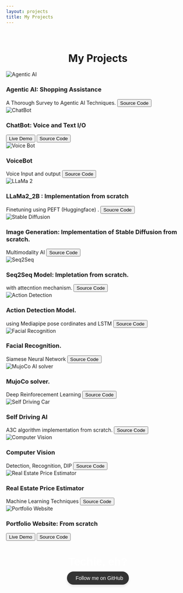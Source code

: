 ```yaml
---
layout: projects
title: My Projects
---
```

<head>
	<link rel="stylesheet" type="text/css" href="css/project_style.css" />
	<link rel="stylesheet" type="text/css" href="css/project_component.css" />
		<!-- Modernizr is used for flexbox fallback -->
	<script src="js/modernizr.custom.js"></script>

</head>
<div class="view">
	<div class="my__suggestion"><center><h1><br>My Projects</h1></center><div>
		<section class="grid">
			<div class="product">
				<div class="product__info">
					<img class="product__image" src="images/projects/agentic_ai.jpeg" alt="Agentic AI" />
					<h3 class="product__title">Agentic AI: Shopping Assistance</h3>
					<span class="product__author highlight">A Thorough Survey to Agentic AI Techniques.</span>
					<button class="action--button" onclick="window.open('https://github.com/harshit4032/Agentic_LLM-for-Shopping')"><i class="fa fa-code"></i><span class="action__text">Source Code</span></button>
				</div>
			</div>
			<div class="product">
				<div class="product__info">
					<img class="product__image" src="images/projects/chatbot.png" alt="ChatBot" />
					<h3 class="product__title">ChatBot: Voice and Text I/O</h3>
                    <div class="button-group">
                    <!-- Live Demo Button -->
                    <button class="action--button" onclick="window.open('https://harsh4032multimodelbot.streamlit.app')">
                        <i class="fa fa-external-link-alt"></i>
                        <span class="action__text">Live Demo</span>
                    </button>
                    <!-- Source Code Button -->
                    <button class="action--button" onclick="window.open('https://github.com/harshit4032/chatbot')">
                        <i class="fa fa-code"></i>
                        <span class="action__text">Source Code</span>
                    </button>
                    </div>
				</div>
			</div>
			<div class="product">
				<div class="product__info">
					<img class="product__image" src="images/projects/voicebot.jpg" alt="Voice Bot" />
					<h3 class="product__title">VoiceBot</h3>
					<span class="product__author highlight">Voice Input and output</span>
					<button class="action--button" onclick="window.open('https://github.com/harshit4032/Voice-Bot')"><i class="fa fa-code"></i><span class="action__text">Source Code</span></button>
				</div>
			</div>
			<div class="product">
				<div class="product__info">
					<img class="product__image" src="images/projects/llama_2.jpg" alt="LLaMa 2" />
					<h3 class="product__title">LLaMa2_2B : Implementation from scratch</h3>
					<span class="product__author highlight">Finetuning using PEFT (Huggingface) .</span>
					<button class="action--button" onclick="window.open('https://github.com/harshit4032/App_llama_2_7B')"><i class="fa fa-code"></i><span class="action__text">Soucre Code</span></button>
				</div>
			</div>
			<div class="product">
				<div class="product__info">
					<img class="product__image" src="images/projects/SD.png" alt="Stable Diffusion" />
					<h3 class="product__title">Image Generation: Implementation of Stable Diffusion from scratch.</h3>
					<span class="product__author highlight">Multimodality AI</span>
					<button class="action--button" onclick="window.open('https://github.com/harshit4032/Stable-Diffusion-Model')"><i class="fa fa-code"></i><span class="action__text">Source Code</span></button>
				</div>
			</div>
            <div class="product">
				<div class="product__info">
					<img class="product__image" src="images/projects/seq_2_seq.png" alt="Seq2Seq" />
					<h3 class="product__title">Seq2Seq Model: Impletation from scratch.</h3>
					<span class="product__author highlight">with attecntion mechanism.</span>
					<button class="action--button" onclick="window.open('https://github.com/harshit4032/Chat_bot_seq2seq')"><i class="fa fa-code"></i><span class="action__text">Source Code</span></button>
				</div>
			</div>
            <div class="product">
				<div class="product__info">
					<img class="product__image" src="images/projects/action_detection.jpg" alt="Action Detection" />
					<h3 class="product__title">Action Detection Model.</h3>
					<span class="product__author highlight">using Mediapipe pose cordinates and LSTM</span>
					<button class="action--button" onclick="window.open('https://github.com/harshit4032/Action_Dectection')"><i class="fa fa-code"></i><span class="action__text">Source Code</span></button>
				</div>
			</div>
            <div class="product">
				<div class="product__info">
					<img class="product__image" src="images/projects/facial_recognition.png" alt="Facial Recognition" />
					<h3 class="product__title">Facial Recognition.</h3>
					<span class="product__author highlight">Siamese Neural Network</span>
					<button class="action--button" onclick="window.open('https://github.com/nicknochnack/FaceRecognition')"><i class="fa fa-code"></i><span class="action__text">Source Code</span></button>
				</div>
			</div>
            <div class="product">
				<div class="product__info">
					<img class="product__image" src="images/projects/mujoco.png" alt="MujoCo AI solver" />
					<h3 class="product__title">MujoCo solver.</h3>
					<span class="product__author highlight">Deep Reinforecement Learning</span>
					<button class="action--button" onclick="window.open('https://github.com/harshit4032/MuJoCoAI')"><i class="fa fa-code"></i><span class="action__text">Source Code</span></button>
				</div>
			</div>
            <div class="product">
				<div class="product__info">
					<img class="product__image" src="images/projects/self_driving.png" alt="Self Driving Car" />
					<h3 class="product__title">Self Driving AI</h3>
					<span class="product__author highlight">A3C algorithm implementation from scratch.</span>
					<button class="action--button" onclick="window.open('https://github.com/harshit4032/Self_Driving_Car')"><i class="fa fa-code"></i><span class="action__text">Source Code</span></button>
				</div>
			</div>
            <div class="product">
				<div class="product__info">
					<img class="product__image" src="images/projects/cv.jpg" alt="Computer Vision" />
					<h3 class="product__title">Computer Vision</h3>
					<span class="product__author highlight">Detection, Recognition, DIP</span>
					<button class="action--button" onclick="window.open('https://github.com/harshit4032/Computer_vision')"><i class="fa fa-code"></i><span class="action__text">Source Code</span></button>
				</div>
			</div>
            <div class="product">
				<div class="product__info">
					<img class="product__image" src="images/projects/real_estate_pp.png" alt="Real Estate Price Estimator" />
					<h3 class="product__title">Real Estate Price Estimator</h3>
					<span class="product__author highlight">Machine Learning Techniques</span>
					<button class="action--button" onclick="window.open('https://github.com/harshit4032/Real_Estate_price_website')"><i class="fa fa-code"></i><span class="action__text">Source Code</span></button>
				</div>
			</div>           
             <div class="product">
				<div class="product__info">
					<img class="product__image" src="images/projects/portfolio.jpeg.webp" alt="Portfolio Website" />
					<h3 class="product__title">Portfolio Website: From scratch</h3>
                    <div class="button-group">
                    <!-- Live Demo Button -->
                    <button class="action--button" onclick="window.open('https://harshit4032.github.io/Portfolio/')">
                        <i class="fa fa-external-link-alt"></i>
                        <span class="action__text">Live Demo</span>
                    </button>
                    <!-- Source Code Button -->
                    <button class="action--button" onclick="window.open('https://github.com/harshit4032/Portfolio')">
                        <i class="fa fa-code"></i>
                        <span class="action__text">Source Code</span>
                    </button>
                    </div>
				</div>
			</div>
    </section>
			
<!-- Centered GitHub Follow Button with 'Techie, eh?' -->
<div style="text-align: center; margin-top: 40px;">
  <p style="font-family: Arial, sans-serif; font-size: 30px; font-weight: bold; color: white; margin-bottom: 10px;">
    Techie, eh?
  </p>
  <a
    href="https://github.com/harshit4032"
    target="_self"
    rel="noopener noreferrer"
    style="
      display: inline-flex;
      align-items: center;
      background-color: #333;
      color: white;
      padding: 10px 16px;
      border-radius: 30px;
      font-family: Arial, sans-serif;
      font-size: 14px;
      text-decoration: none;
      box-shadow: 0 4px 6px rgba(0, 0, 0, 0.1);
      transition: background-color 0.3s ease;
    "
    onmouseover="this.style.backgroundColor='#24292e';"
    onmouseout="this.style.backgroundColor='#333';"
  >
    <i class="fab fa-github" style="margin-right: 8px; font-size: 16px;"></i>
    Follow me on GitHub
  </a>
</div>


</div>
</div>
